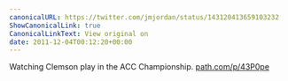 ```yaml
---
canonicalURL: https://twitter.com/jmjordan/status/143120413659103232
ShowCanonicalLink: true
CanonicalLinkText: View original on
date: 2011-12-04T00:12:20+00:00
---
```

Watching Clemson play in the ACC Championship. [path.com/p/43P0pe](https://path.com/p/43P0pe)